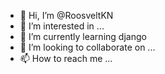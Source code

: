 - 👋 Hi, I’m @RoosveltKN
- 👀 I’m interested in ...
- 🌱 I’m currently learning django
- 💞️ I’m looking to collaborate on ...
- 📫 How to reach me ...

<!---
RoosveltKN/RoosveltKN is a ✨ special ✨ repository because its `README.md` (this file) appears on your GitHub profile.
You can click the Preview link to take a look at your changes.
--->
